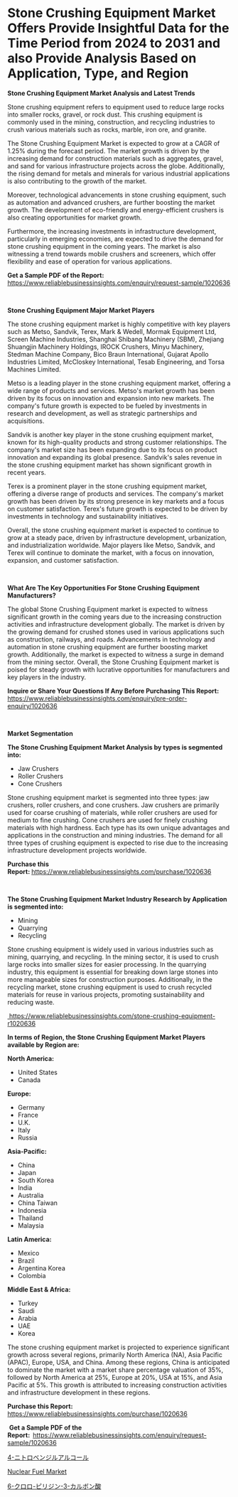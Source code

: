 <p><h1>Stone Crushing Equipment Market Offers Provide Insightful Data for the Time Period from 2024 to 2031 and also Provide Analysis Based on Application, Type, and Region</h1></p><p><strong>Stone Crushing Equipment Market Analysis and Latest Trends</strong></p>
<p><p>Stone crushing equipment refers to equipment used to reduce large rocks into smaller rocks, gravel, or rock dust. This crushing equipment is commonly used in the mining, construction, and recycling industries to crush various materials such as rocks, marble, iron ore, and granite.</p><p>The Stone Crushing Equipment Market is expected to grow at a CAGR of 1.25% during the forecast period. The market growth is driven by the increasing demand for construction materials such as aggregates, gravel, and sand for various infrastructure projects across the globe. Additionally, the rising demand for metals and minerals for various industrial applications is also contributing to the growth of the market.</p><p>Moreover, technological advancements in stone crushing equipment, such as automation and advanced crushers, are further boosting the market growth. The development of eco-friendly and energy-efficient crushers is also creating opportunities for market growth.</p><p>Furthermore, the increasing investments in infrastructure development, particularly in emerging economies, are expected to drive the demand for stone crushing equipment in the coming years. The market is also witnessing a trend towards mobile crushers and screeners, which offer flexibility and ease of operation for various applications.</p></p>
<p><strong>Get a Sample PDF of the Report:&nbsp;</strong> <a href="https://www.reliablebusinessinsights.com/enquiry/request-sample/1020636">https://www.reliablebusinessinsights.com/enquiry/request-sample/1020636</a></p>
<p>&nbsp;</p>
<p><strong>Stone Crushing Equipment Major Market Players</strong></p>
<p><p>The stone crushing equipment market is highly competitive with key players such as Metso, Sandvik, Terex, Mark & Wedell, Mormak Equipment Ltd, Screen Machine Industries, Shanghai Shibang Machinery (SBM), Zhejiang Shuangjin Machinery Holdings, IROCK Crushers, Minyu Machinery, Stedman Machine Company, Bico Braun International, Gujarat Apollo Industries Limited, McCloskey International, Tesab Engineering, and Torsa Machines Limited.</p><p>Metso is a leading player in the stone crushing equipment market, offering a wide range of products and services. Metso's market growth has been driven by its focus on innovation and expansion into new markets. The company's future growth is expected to be fueled by investments in research and development, as well as strategic partnerships and acquisitions.</p><p>Sandvik is another key player in the stone crushing equipment market, known for its high-quality products and strong customer relationships. The company's market size has been expanding due to its focus on product innovation and expanding its global presence. Sandvik's sales revenue in the stone crushing equipment market has shown significant growth in recent years.</p><p>Terex is a prominent player in the stone crushing equipment market, offering a diverse range of products and services. The company's market growth has been driven by its strong presence in key markets and a focus on customer satisfaction. Terex's future growth is expected to be driven by investments in technology and sustainability initiatives.</p><p>Overall, the stone crushing equipment market is expected to continue to grow at a steady pace, driven by infrastructure development, urbanization, and industrialization worldwide. Major players like Metso, Sandvik, and Terex will continue to dominate the market, with a focus on innovation, expansion, and customer satisfaction.</p></p>
<p>&nbsp;</p>
<p><strong>What Are The Key Opportunities For Stone Crushing Equipment Manufacturers?</strong></p>
<p><p>The global Stone Crushing Equipment market is expected to witness significant growth in the coming years due to the increasing construction activities and infrastructure development globally. The market is driven by the growing demand for crushed stones used in various applications such as construction, railways, and roads. Advancements in technology and automation in stone crushing equipment are further boosting market growth. Additionally, the market is expected to witness a surge in demand from the mining sector. Overall, the Stone Crushing Equipment market is poised for steady growth with lucrative opportunities for manufacturers and key players in the industry.</p></p>
<p><strong>Inquire or Share Your Questions If Any Before Purchasing This Report:</strong> <a href="https://www.reliablebusinessinsights.com/enquiry/pre-order-enquiry/1020636">https://www.reliablebusinessinsights.com/enquiry/pre-order-enquiry/1020636</a></p>
<p>&nbsp;</p>
<p><strong>Market Segmentation</strong></p>
<p><strong>The Stone Crushing Equipment Market Analysis by types is segmented into:</strong></p>
<p><ul><li>Jaw Crushers</li><li>Roller Crushers</li><li>Cone Crushers</li></ul></p>
<p><p>Stone crushing equipment market is segmented into three types: jaw crushers, roller crushers, and cone crushers. Jaw crushers are primarily used for coarse crushing of materials, while roller crushers are used for medium to fine crushing. Cone crushers are used for finely crushing materials with high hardness. Each type has its own unique advantages and applications in the construction and mining industries. The demand for all three types of crushing equipment is expected to rise due to the increasing infrastructure development projects worldwide.</p></p>
<p><strong>Purchase this Report:&nbsp;</strong><a href="https://www.reliablebusinessinsights.com/purchase/1020636">https://www.reliablebusinessinsights.com/purchase/1020636</a></p>
<p>&nbsp;</p>
<p><strong>The Stone Crushing Equipment Market Industry Research by Application is segmented into:</strong></p>
<p><ul><li>Mining</li><li>Quarrying</li><li>Recycling</li></ul></p>
<p><p>Stone crushing equipment is widely used in various industries such as mining, quarrying, and recycling. In the mining sector, it is used to crush large rocks into smaller sizes for easier processing. In the quarrying industry, this equipment is essential for breaking down large stones into more manageable sizes for construction purposes. Additionally, in the recycling market, stone crushing equipment is used to crush recycled materials for reuse in various projects, promoting sustainability and reducing waste.</p></p>
<p><a href="https://www.reliablebusinessinsights.com/stone-crushing-equipment-r1020636">&nbsp;https://www.reliablebusinessinsights.com/stone-crushing-equipment-r1020636</a></p>
<p><strong>In terms of Region, the Stone Crushing Equipment Market Players available by Region are:</strong></p>
<p>
    <p> <strong> North America: </strong>
        <ul>
            <li>United States</li>
            <li>Canada</li>
        </ul>
        </p> 
    <p> <strong> Europe: </strong>
        <ul>
            <li>Germany</li>
            <li>France</li>
            <li>U.K.</li>
            <li>Italy</li>
            <li>Russia</li>
        </ul>
        </p> 
    <p> <strong> Asia-Pacific: </strong>
        <ul>
            <li>China</li>
            <li>Japan</li>
            <li>South Korea</li>
            <li>India</li>
            <li>Australia</li>
            <li>China Taiwan</li>
            <li>Indonesia</li>
            <li>Thailand</li>
            <li>Malaysia</li>
        </ul>
        </p> 
    <p> <strong> Latin America: </strong>
        <ul>
            <li>Mexico</li>
            <li>Brazil</li>
            <li>Argentina Korea</li>
            <li>Colombia</li>
        </ul>
        </p> 
    <p> <strong> Middle East & Africa: </strong>
        <ul>
            <li>Turkey</li>
            <li>Saudi</li>
            <li>Arabia</li>
            <li>UAE</li>
            <li>Korea</li>
        </ul>
    </p>
    </p>
<p><p>The stone crushing equipment market is projected to experience significant growth across several regions, primarily North America (NA), Asia Pacific (APAC), Europe, USA, and China. Among these regions, China is anticipated to dominate the market with a market share percentage valuation of 35%, followed by North America at 25%, Europe at 20%, USA at 15%, and Asia Pacific at 5%. This growth is attributed to increasing construction activities and infrastructure development in these regions.</p></p>
<p><strong>Purchase this Report: </strong><a href="https://www.reliablebusinessinsights.com/purchase/1020636">https://www.reliablebusinessinsights.com/purchase/1020636</a></p>
<p>&nbsp;<strong>Get a Sample PDF of the Report:&nbsp;&nbsp;</strong><a href="https://www.reliablebusinessinsights.com/enquiry/request-sample/1020636">https://www.reliablebusinessinsights.com/enquiry/request-sample/1020636</a></p>
<p><strong></strong></p>
<p><p><a href="https://github.com/leigh4852023/Market-Research-Report-List-1/blob/main/6058298152062.md">4-ニトロベンジルアルコール</a></p><p><a href="https://github.com/alwa8650/Market-Research-Report-List-1/blob/main/nuclear-fuel-market.md">Nuclear Fuel Market</a></p><p><a href="https://github.com/alyle7648/Market-Research-Report-List-1/blob/main/1386725152061.md">6-クロロ-ピリジン-3-カルボン酸</a></p></p>